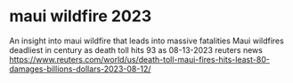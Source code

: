 # maui wildfire 2023 
An insight into maui wildfire that leads into massive fatalities
Maui wildfires deadliest in century as death toll hits 93 as 08-13-2023 reuters news https://www.reuters.com/world/us/death-toll-maui-fires-hits-least-80-damages-billions-dollars-2023-08-12/
